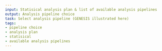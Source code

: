 ```yaml
---
input: Statisical analysis plan & list of available analysis pipelines
output: Analysis pipeline choice
task: Select analysis pipeline (GENESIS illustrated here)
tags:
- pipeline choice
- analysis plan
- statisical
- available analysis pipelines
---
```

